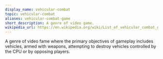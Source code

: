 ```yaml
---
display_name: vehicular-combat
topic: vehicular-combat
aliases: vehicular-combat-game
short_description: A genre of video game.
wikipedia_url: https://en.wikipedia.org/wiki/List_of_vehicular_combat_games
---
```

A genre of video fame where the primary objectives of gameplay includes vehicles, armed with weapons, attempting to destroy vehicles controlled by the CPU or by opposing players.